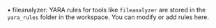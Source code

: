•	fileanalyzer: YARA rules for tools like `fileanalyzer` are stored in the `yara_rules` folder in the workspace. You can modify or add rules here.